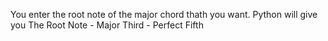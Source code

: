 You enter the root note of the major chord thath you want. 
Python will give you 
  The Root Note - Major Third - Perfect Fifth 
